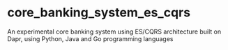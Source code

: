 # core_banking_system_es_cqrs
An experimental core banking system using ES/CQRS architecture built on Dapr, using Python, Java and Go programming languages
